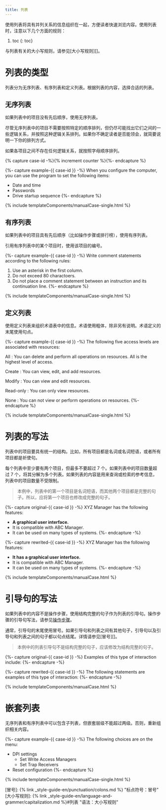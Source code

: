 ```yaml
---
title: 列表
---
```


使用列表将具有并列关系的信息组织在一起，方便读者快速浏览内容。使用列表时，注意以下几个方面的规则：

1. toc
{: toc}

与列表有关的大小写规则，请参见[大小写规则][]。

# 列表的类型

列表分为无序列表、有序列表和定义列表。根据列表的内容，选择合适的列表。

## 无序列表

如果列表中的项目没有先后顺序，使用无序列表。

尽管无序列表中的项目不需要按照特定的顺序排列，但仍尽可能找出它们之间的一些逻辑关系，并按照这种逻辑关系排列。如果你不确定读者是否能领会，就简要说明一下你的排列方式。

如果各项目之间不存在任何逻辑关系，就按照字母顺序排列。

{% capture case-id -%}{% increment counter %}{%- endcapture %}

{%- capture example-{{ case-id }} -%}
When you configure the computer, you can use the program to set the following items:

- Date and time
- Passwords
- Drive startup sequence
{%- endcapture %}

{% include templateComponents/manualCase-single.html %}

## 有序列表

如果列表中的项目具有先后顺序（比如操作步骤或排行榜），使用有序列表。

引用有序列表中的某个项目时，使用该项目的编号。

{%- capture example-{{ case-id }} -%}
Write comment statements according to the following rules:

1. Use an asterisk in the first column.
2. Do not exceed 80 charactoers.
3. Do not place a comment statement between an instruction and its continuation line.
{%- endcapture %}

{% include templateComponents/manualCase-single.html %}

## 定义列表

使用定义列表来组织术语表中的信息。术语使用粗体，除非另有说明。术语定义的末尾使用句点。

{%- capture example-{{ case-id }} -%}
The following five access levels are associated with resources:

All
: You can delete and perform all operations on resources. All is the highest level of access. 

Create
: You can view, edit, and add resources.

Modify
: You can view and edit resources.

Read-only
: You can only view resources.

None
: You can not view or perform operations on resources.
{%- endcapture %}

{% include templateComponents/manualCase-single.html %}

# 列表的写法

列表中的项目要具有统一的结构。比如，所有项目都是名词或名词短语，或者所有项目都是祈使句。

每个列表中至少要有两个项目，但最多不要超过 7 个。如果列表中的项目数量超过 7 个，将其分解为多个列表。如果列表的内容是用来查询或检索的参考信息，列表中的项目数量不受限制。

> 本例中，列表中的第一个项目是名词短语，而其他两个项目都是完整的句子。所以，应将第一个项目也修改成完整的句子。

{%- capture original-{{ case-id }} -%}
XYZ Manager has the following features:

- **A graphical user interface.**
- It is compatible with ABC Manager.
- It can be used on many types of systems.
{%- endcapture -%}

{%- capture rewrited-{{ case-id }} -%}
XYZ Manager has the following features:

- **It has a graphical user interface.**
- It is compatible with ABC Manager.
- It can be used on many types of systems.
{%- endcapture -%}

{% include templateComponents/manualCase.html %}

# 引导句的写法

如果列表中的内容不是操作步骤，使用结构完整的句子作为列表的引导句。操作步骤的引导句写法，请参见[操作步骤]()。

通常，引导句的末尾使用冒号。如果引导句和列表之间有其他句子，引导句以及引导句和列表之间的句子都以句点结尾。详情请参见[冒号][]。

> 本例中的列表引导句不是结构完整的句子，应该修改为结构完整的句子。

{%- capture original-{{ case-id }} -%}
Examples of this type of interaction include:
{%- endcapture -%}

{%- capture rewrited-{{ case-id }} -%}
The following statements are examples of this type of interaction:
{%- endcapture -%}

{% include templateComponents/manualCase.html %}

# 嵌套列表

无序列表和有序列表中可以包含子列表，但嵌套层级不能超过两级。否则，重新组织相关内容。

{%- capture example-{{ case-id }} -%}
The following choices are on the menu:

- DPI settings
  + Set Write Access Managers
  + Set Trap Receivers
- Reset configuration
{%- endcapture %}

{% include templateComponents/manualCase-single.html %}


<!-- link definitions -->
[冒号]: {% link _style-guide-en/punctuation/colons.md %} "标点符号：冒号"
[大小写规则]: {% link _style-guide-en/language-and-grammer/capitalization.md %}#列表 "语法：大小写规则"